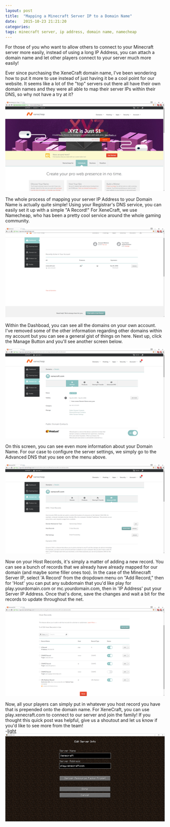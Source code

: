 ```yaml
---
layout: post
title:  "Mapping a Minecraft Server IP to a Domain Name"
date:   2015-10-23 21:21:20
categories: 
tags: minecraft server, ip address, domain name, namecheap
---
```

For those of you who want to allow others to connect to your Minecraft server more easily, instead of using a long IP Address, you can attach a domain name and let other players connect to your server much more easily!

Ever since purchasing the XeneCraft domain name, I've been wondering how to put it more to use instead of just having it be a cool point for our website. It seems like a lot of the "top" servers out there all have their own domain names and they were all able to map their server IPs within their DNS, so why not have a try at it?

<img class="img-responsive" src="/images/domain-setup/Step 1.png" alt="Step 1">

The whole process of mapping your server IP Address to your Domain Name is actually quite simple! Using your Registrar's DNS service, you can easily set it up with a simple "A Record!" For XeneCraft, we use Namecheap, who has been a pretty cool service around the whole gaming community.

<img class="img-responsive" src="/images/domain-setup/Step 2.png" alt="Step 2">

Within the Dashboad, you can see all the domains on your own account. I've removed some of the other information regarding other domains within my account but you can see a general gist of things on here. Next up, click the Manage Button and you'll see another screen below. 

<img class="img-responsive" src="/images/domain-setup/Step 3.png" alt="Step 3"> 

On this screen, you can see even more information about your Domain Name. For our case to configure the server settings, we simply go to the Advanced DNS that you see on the menu above.

<img class="img-responsive" src="/images/domain-setup/Step 4.png" alt="Step 4">

Now on your Host Records, it's simply a matter of adding a new record. You can see a bunch of records that we already have already mapped for our domain (and maybe some filler ones too). In the case of the Minecraft Server IP, select 'A Record' from the dropdown menu on "Add Record," then for 'Host' you can put any subdomain that you'd like play for play.yourdomain.com or mc.yourdomain.com, then in 'IP Address' put your Server IP Address. Once that's done, save the changes and wait a bit for the records to update throughout the net. 

<img class="img-responsive" src="/images/domain-setup/Step 5.png" alt="Step 5">

Now, all your players can simply put in whatever you host record you have that is prepended onto the domain name. For XeneCraft, you can use play.xenecraft.com to connect to our server and join the family! If you thought this quick post was helpful, give us a shoutout and let us know if you'd like to see more from the team!<br>
-<a href="http://twitter.com/ersgonzo" class="lightSig" target="_blank">light</a>
<br>
<img class="img-responsive" src="/images/domain-setup/Server Stuff.png" alt="Xenecraft Setting">


